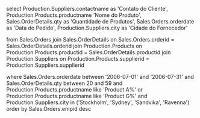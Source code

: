 select Production.Suppliers.contactname as 'Contato do Cliente',
Production.Products.productname 'Nome do Produto',
Sales.OrderDetails.qty as 'Quantidade de Produtos',
Sales.Orders.orderdate as 'Data do Pedido',
Production.Suppliers.city as 'Cidade do Fornecedor'

from Sales.Orders
join Sales.OrderDetails on Sales.Orders.orderid = Sales.OrderDetails.orderid
join Production.Products on Production.Products.productid = Sales.OrderDetails.productid
join Production.Suppliers on Production.Products.supplierid = Production.Suppliers.supplierid

where Sales.Orders.orderdate between '2006-07-01' and '2006-07-31' and Sales.OrderDetails.qty between 20 and 59
and Production.Products.productname like 'Product A%' or Production.Products.productname like 'Product G%'
and Production.Suppliers.city in ('Stockholm', 'Sydney', 'Sandvika', 'Ravenna')
order by Sales.Orders.empid desc
